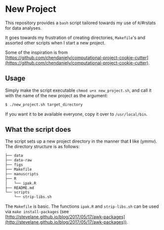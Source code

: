 # New Project

This repository provides a `bash` script tailored towards my use of `R`/#rstats for data analyses.

It goes towards my frustration of creating directories, `Makefile`'s and assorted other scripts when I start a new project.

Some of the inspiration is from [https://github.com/chendaniely/computational-project-cookie-cutter](https://github.com/chendaniely/computational-project-cookie-cutter).

## Usage

Simply make the script executable `chmod u+x new_project.sh`, and call it with the name of the new project as the argument:

```bash
$ ./new_project.sh target_directory
```

If you want it to be available everyone, copy it over to `/usr/local/bin`.

## What the script does

The script sets up a new project directory in the manner that **I** like (ymmv). The directory structure is as follows:

```bash
├── data
├── data-raw
├── figs
├── Makefile
├── manuscripts
├── R
│   └── ipak.R
├── README.md
└── scripts
    └── strip-libs.sh
```

The `Makefile` is basic. The functions `ipak.R` and `strip-libs.sh` can be used via `make install-packages` (see [http://stevelane.github.io/blog/2017/05/17/awk-packages](http://stevelane.github.io/blog/2017/05/17/awk-packages)).
